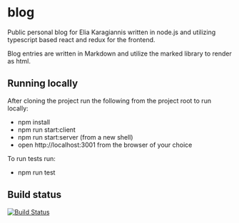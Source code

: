 blog
====

Public personal blog for Elia Karagiannis written in node.js and utilizing 
typescript based react and redux for the frontend.

Blog entries are written in Markdown and utilize the marked library to render as html.

## Running locally

After cloning the project run the following from the project root to run locally:
- npm install
- npm run start:client
- npm run start:server (from a new shell)
- open http://localhost:3001 from the browser of your choice

To run tests run:
- npm run test

## Build status

[![Build Status](https://nextline.visualstudio.com/_apis/public/build/definitions/f5929b14-1593-4039-8984-a92fe4eea9a6/37/badge)](https://nextline.visualstudio.com/Blog/_build/index?definitionId=37)

